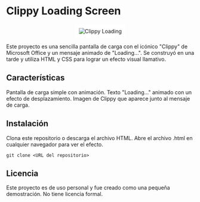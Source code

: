 
# Clippy Loading Screen

<p align="center">
  <img src="https://github.com/user-attachments/assets/f4e4e947-65b1-4c8a-9a17-afddfe629fb7" alt="Clippy Loading" style="border: 10px solid #ffffff;">
</p>

Este proyecto es una sencilla pantalla de carga con el icónico "Clippy" de Microsoft Office y un mensaje animado de "Loading...". Se construyó en una tarde y utiliza HTML y CSS para lograr un efecto visual llamativo.
## Características

Pantalla de carga simple con animación.
Texto "Loading..." animado con un efecto de desplazamiento.
Imagen de Clippy que aparece junto al mensaje de carga.

## Instalación

Clona este repositorio o descarga el archivo HTML.
Abre el archivo .html en cualquier navegador para ver el efecto.

```git
git clone <URL del repositorio>
```
## Licencia

Este proyecto es de uso personal y fue creado como una pequeña demostración. No tiene licencia formal.
